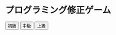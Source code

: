 <!DOCTYPE html>
<html lang="ja">
<head>
    <meta charset="UTF-8">
    <meta name="viewport" content="width=device-width, initial-scale=1.0">
    <title>プログラミング修正ゲーム</title>
    <link rel="stylesheet" href="styles.css">
</head>
<body>
    <div id="game-container">
        <h1>プログラミング修正ゲーム</h1>
        <div id="level-selection">
            <button onclick="startGame('beginner')">初級</button>
            <button onclick="startGame('intermediate')">中級</button>
            <button onclick="startGame('advanced')">上級</button>
        </div>
        <div id="game-area" style="display:none;">
            <div id="code-editor" style="height: 300px; width: 100%;"></div>
            <button id="submit-button">修正を提出</button>
            <div id="feedback"></div>
        </div>
    </div>
    <!-- スクリプトタグはボディの最後に配置します -->
    <script src="https://cdnjs.cloudflare.com/ajax/libs/ace/1.4.12/ace.js"></script>
    <script src="app.js"></script>
</body>
</html>

